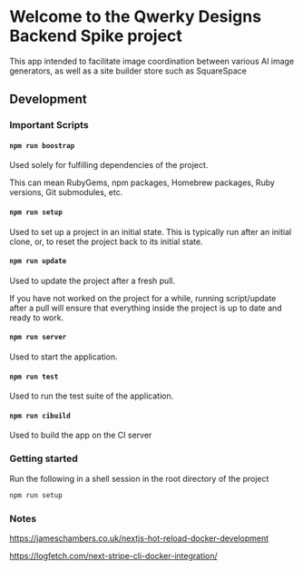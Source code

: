 # Welcome to the Qwerky Designs Backend Spike project

This app intended to facilitate image coordination between various AI image generators, as well as a site builder store such as SquareSpace

## Development

### Important Scripts

#### `npm run boostrap`

Used solely for fulfilling dependencies of the project.

This can mean RubyGems, npm packages, Homebrew packages, Ruby versions, Git submodules, etc.

#### `npm run setup`

Used to set up a project in an initial state. This is typically run after an initial clone, or, to reset the project back to its initial state.

#### `npm run update`

Used to update the project after a fresh pull.

If you have not worked on the project for a while, running script/update after a pull will ensure that everything inside the project is up to date and ready to work.

#### `npm run server`

Used to start the application.

#### `npm run test`

Used to run the test suite of the application.

#### `npm run cibuild`

Used to build the app on the CI server

### Getting started

Run the following in a shell session in the root directory of the project

```sh
npm run setup
```

### Notes

https://jameschambers.co.uk/nextjs-hot-reload-docker-development

https://logfetch.com/next-stripe-cli-docker-integration/
